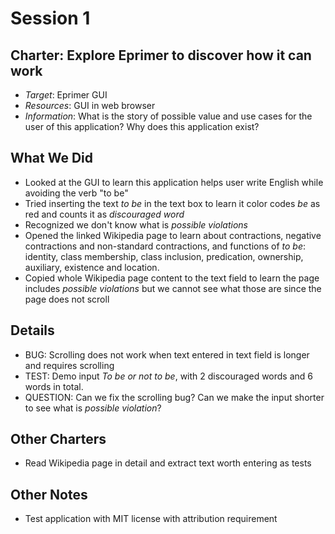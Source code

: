 # Session 1

## Charter: Explore Eprimer to discover how it can work

- *Target*: Eprimer GUI
- *Resources*: GUI in web browser
- *Information*: What is the story of possible value and use cases for the user of this application? Why does this application exist? 

## What We Did

- Looked at the GUI to learn this application helps user write English while avoiding the verb "to be"
- Tried inserting the text *to be* in the text box to learn it color codes *be* as red and counts it as *discouraged word* 
- Recognized we don't know what is *possible violations*
- Opened the linked Wikipedia page to learn about contractions, negative contractions and non-standard contractions, and functions of *to be*: identity, class membership, class inclusion, predication, ownership, auxiliary, existence and location. 
- Copied whole Wikipedia page content to the text field to learn the page includes *possible violations* but we cannot see what those are since the page does not scroll

## Details

- BUG: Scrolling does not work when text entered in text field is longer and requires scrolling
- TEST: Demo input *To be or not to be*, with 2 discouraged words and 6 words in total. 
- QUESTION: Can we fix the scrolling bug? Can we make the input shorter to see what is *possible violation*? 

## Other Charters

- Read Wikipedia page in detail and extract text worth entering as tests

## Other Notes

- Test application with MIT license with attribution requirement